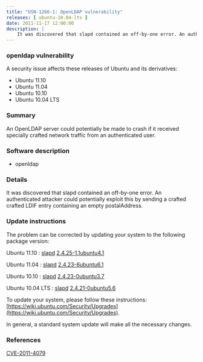 ```yaml
---
title: "USN-1266-1: OpenLDAP vulnerability"
releases: [ ubuntu-10.04-lts ]
date: 2011-11-17 12:00:00
description: |
    It was discovered that slapd contained an off-by-one error. An authenticated attacker could potentially exploit this by sending a crafted crafted LDIF entry containing an empty postalAddress. 
--- 
```

 
### openldap vulnerability

A security issue affects these releases of Ubuntu and its derivatives:

* Ubuntu 11.10
* Ubuntu 11.04
* Ubuntu 10.10
* Ubuntu 10.04 LTS

### Summary

An OpenLDAP server could potentially be made to crash if it received specially crafted network traffic from an authenticated user.

### Software description

* openldap 

### Details

It was discovered that slapd contained an off-by-one error. An authenticated attacker could potentially exploit this by sending a crafted crafted LDIF entry containing an empty postalAddress. 

### Update instructions

The problem can be corrected by updating your system to the following package version:

Ubuntu 11.10
 : [slapd](https://launchpad.net/ubuntu/+source/openldap) <span> [2.4.25-1.1ubuntu4.1](https://launchpad.net/ubuntu/+source/openldap/2.4.25-1.1ubuntu4.1) </span> 

Ubuntu 11.04
 : [slapd](https://launchpad.net/ubuntu/+source/openldap) <span> [2.4.23-6ubuntu6.1](https://launchpad.net/ubuntu/+source/openldap/2.4.23-6ubuntu6.1) </span> 

Ubuntu 10.10
 : [slapd](https://launchpad.net/ubuntu/+source/openldap) <span> [2.4.23-0ubuntu3.7](https://launchpad.net/ubuntu/+source/openldap/2.4.23-0ubuntu3.7) </span> 

Ubuntu 10.04 LTS
 : [slapd](https://launchpad.net/ubuntu/+source/openldap) <span> [2.4.21-0ubuntu5.6](https://launchpad.net/ubuntu/+source/openldap/2.4.21-0ubuntu5.6) </span> 

To update your system, please follow these instructions: [https://wiki.ubuntu.com/Security/Upgrades](https://wiki.ubuntu.com/Security/Upgrades).

In general, a standard system update will make all the necessary changes. 

### References

 [CVE-2011-4079](http://people.ubuntu.com/~ubuntu-security/cve/CVE-2011-4079)
 
